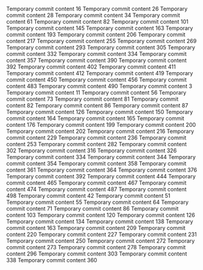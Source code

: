 Temporary commit content 16
Temporary commit content 26
Temporary commit content 28
Temporary commit content 34
Temporary commit content 61
Temporary commit content 82
Temporary commit content 101
Temporary commit content 145
Temporary commit content 163
Temporary commit content 193
Temporary commit content 206
Temporary commit content 217
Temporary commit content 255
Temporary commit content 269
Temporary commit content 293
Temporary commit content 305
Temporary commit content 332
Temporary commit content 334
Temporary commit content 357
Temporary commit content 390
Temporary commit content 392
Temporary commit content 402
Temporary commit content 411
Temporary commit content 412
Temporary commit content 419
Temporary commit content 450
Temporary commit content 456
Temporary commit content 483
Temporary commit content 490
Temporary commit content 3
Temporary commit content 11
Temporary commit content 56
Temporary commit content 73
Temporary commit content 81
Temporary commit content 82
Temporary commit content 86
Temporary commit content 87
Temporary commit content 126
Temporary commit content 150
Temporary commit content 164
Temporary commit content 165
Temporary commit content 176
Temporary commit content 199
Temporary commit content 200
Temporary commit content 202
Temporary commit content 216
Temporary commit content 229
Temporary commit content 236
Temporary commit content 253
Temporary commit content 282
Temporary commit content 302
Temporary commit content 316
Temporary commit content 326
Temporary commit content 334
Temporary commit content 344
Temporary commit content 354
Temporary commit content 358
Temporary commit content 361
Temporary commit content 364
Temporary commit content 376
Temporary commit content 392
Temporary commit content 444
Temporary commit content 465
Temporary commit content 467
Temporary commit content 474
Temporary commit content 487
Temporary commit content 498
Temporary commit content 42
Temporary commit content 51
Temporary commit content 55
Temporary commit content 64
Temporary commit content 71
Temporary commit content 86
Temporary commit content 103
Temporary commit content 120
Temporary commit content 126
Temporary commit content 134
Temporary commit content 138
Temporary commit content 163
Temporary commit content 209
Temporary commit content 220
Temporary commit content 227
Temporary commit content 231
Temporary commit content 250
Temporary commit content 272
Temporary commit content 273
Temporary commit content 278
Temporary commit content 296
Temporary commit content 303
Temporary commit content 338
Temporary commit content 360

